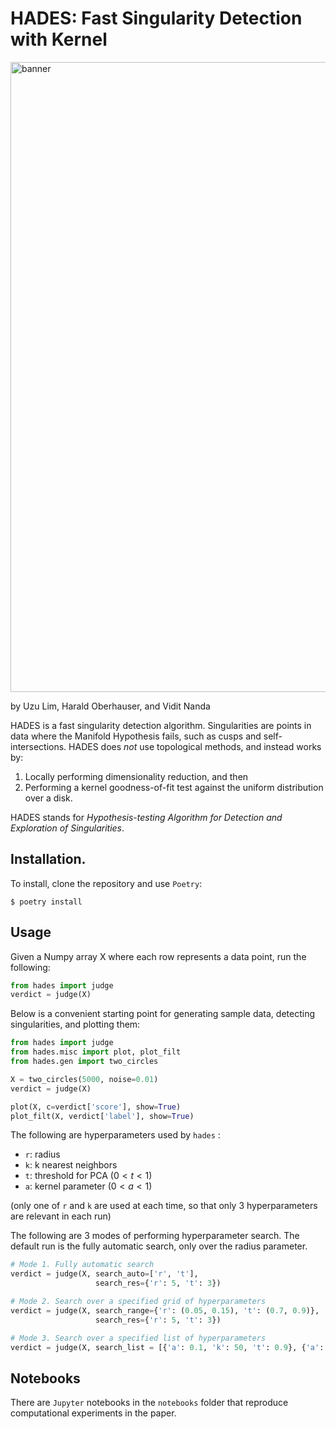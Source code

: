# HADES: Fast Singularity Detection with Kernel

<img width="1008" alt="banner" src="https://github.com/uzulim/hades/assets/56029596/dc1956c7-da1c-4591-8118-014e690f5bc4">

by Uzu Lim, Harald Oberhauser, and Vidit Nanda

HADES is a fast singularity detection algorithm. Singularities are points in data where the Manifold Hypothesis fails, such as  cusps and self-intersections. HADES does *not* use topological methods, and instead works by:

1. Locally performing dimensionality reduction, and then
2. Performing a kernel goodness-of-fit test against the uniform distribution over a disk.

HADES stands for *Hypothesis-testing Algorithm for Detection and Exploration of Singularities*.

## Installation.

To install, clone the repository and use `Poetry`:
```
$ poetry install
```

## Usage
Given a Numpy array X where each row represents a data point, run the following:
```python
from hades import judge
verdict = judge(X)
```
Below is a convenient starting point for generating sample data, detecting singularities, and plotting them:
```python
from hades import judge
from hades.misc import plot, plot_filt
from hades.gen import two_circles

X = two_circles(5000, noise=0.01)
verdict = judge(X)

plot(X, c=verdict['score'], show=True)
plot_filt(X, verdict['label'], show=True)
```
The following are hyperparameters used by `hades` :
- `r`: radius
- `k`: k nearest neighbors
- `t`: threshold for PCA ($0 < t < 1$)
- `a`: kernel parameter ($0 < a < 1$)

(only one of `r` and `k` are used at each time, so that only 3 hyperparameters are relevant in each run)

The following are 3 modes of performing hyperparameter search. The default run is the fully automatic search, only over the radius parameter.
```python
# Mode 1. Fully automatic search
verdict = judge(X, search_auto=['r', 't'], 
                   search_res={'r': 5, 't': 3})

# Mode 2. Search over a specified grid of hyperparameters
verdict = judge(X, search_range={'r': (0.05, 0.15), 't': (0.7, 0.9)}, 
                   search_res={'r': 5, 't': 3})

# Mode 3. Search over a specified list of hyperparameters
verdict = judge(X, search_list = [{'a': 0.1, 'k': 50, 't': 0.9}, {'a': 0.5, 'k': 50, 't': 0.9}, {'a': 0.9, 'k': 50, 't': 0.9}])
```

## Notebooks
There are `Jupyter` notebooks in the `notebooks` folder that reproduce computational experiments in the paper. 
